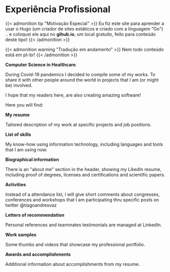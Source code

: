 # Experiência Profissional



<!--more-->

{{< admonition tip "Motivação Especial" >}}
Eu fiz este site para aprender a usar o Hugo (um criador de sites estáticos e criado com a linguagem "Go") .. e coloquei ele aqui no **gihub.io**, um local gratuíto, feito para conteúdo deste tipo!
{{< /admonition >}}

{{< admonition warning "Tradução em andamento" >}}
Nem todo conteúdo está em pt-br!
{{< /admonition >}}


**Computer Science in Healthcare**.

During Covid-19 pandemics I decided to compile some of my works. To share it with other people around the world in projects that I am (or might be) involved.  

I hope that my readers here, are also creating amazing software!

Here you will find:

**My resume** 

Tailored description of my work at specific projects and job positions.

**List of skills** 

My know-how using information technology, including languages and tools that I am using now. 

**Biographical information**

 There is an "about me" section in the header, showing my LikedIn resume, including proof of degrees, licenses and certifications and scientific papers. 

**Activities**

Instead of a attendance list, I will give short comments about congresses, conferences and workshops that I am participating thru specific posts on twitter @tiagoandresvaz

**Letters of recommendation**

Personal references and teammates testimonials are managed at LinkedIn. 

**Work samples** 

Some thumbs and videos that showcase my professional portfolio. 

**Awards and accomplishments** 

Additional information about accomplishments from my resume. 


